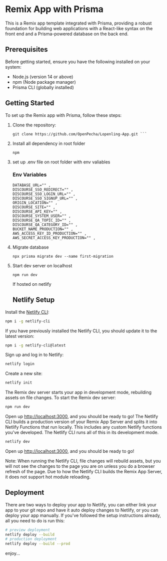 # Remix App with Prisma

This is a Remix app template integrated with Prisma, providing a robust foundation for building web applications with a React-like syntax on the front end and a Prisma-powered database on the back end.

## Prerequisites

Before getting started, ensure you have the following installed on your system:

- Node.js (version 14 or above)
- npm (Node package manager)
- Prisma CLI (globally installed)

## Getting Started

To set up the Remix app with Prisma, follow these steps:

1. Clone the repository:

   ```shell
   git clone https://github.com/OpenPecha/Lopenling-App.git ```
2. Install all dependency in root folder

   ```shell
   npm 
   ```
3. set up .env file on root folder with env valiables
   ### Env Variables 
    ```
    DATABASE_URL="" ,
    DISCOURSE_SSO_REDIRECT="" ,
    DISCOURSE_SSO_LOGIN_URL="" ,
    DISCOURSE_SSO_SIGNUP_URL="" ,
    ORIGIN_LOCATION="" ,
    DISCOURSE_SITE="" ,
    DISCOURSE_API_KEY="" ,
    DISCOURSE_SYSTEM_USER="" ,
    DISCOURSE_QA_TOPIC_ID="" ,
    DISCOURSE_QA_CATEGORY_ID="" ,
    BUCKET_NAME_PRODUCTION="" ,
    AWS_ACCESS_KEY_ID_PRODUCTION="" ,
    AWS_SECRET_ACCESS_KEY_PRODUCTION="" ,
   ```
4. Migrate database  
   ```shell
   npx prisma migrate dev --name first-migration
   ```
5. Start dev server on localhost
   ```shell
   npm run dev
   ```
   
   If hosted on netlify
   ## Netlify Setup

Install the [Netlify CLI](https://www.netlify.com/products/dev/):

```sh
npm i -g netlify-cli
```

If you have previously installed the Netlify CLI, you should update it to the latest version:
```sh
npm i -g netlify-cli@latest
```
Sign up and log in to Netlify:
```sh
netlify login
```
Create a new site:
```sh
netlify init
```
The Remix dev server starts your app in development mode, rebuilding assets on file changes. To start the Remix dev server:
```sh
npm run dev
```
Open up [http://localhost:3000](http://localhost:3000), and you should be ready to go!
The Netlify CLI builds a production version of your Remix App Server and splits it into Netlify Functions that run locally. This includes any custom Netlify functions you've developed. The Netlify CLI runs all of this in its development mode.
```sh
netlify dev
```

Open up [http://localhost:3000](http://localhost:3000), and you should be ready to go!

Note: When running the Netlify CLI, file changes will rebuild assets, but you will not see the changes to the page you are on unless you do a browser refresh of the page. Due to how the Netlify CLI builds the Remix App Server, it does not support hot module reloading.
## Deployment
There are two ways to deploy your app to Netlify, you can either link your app to your git repo and have it auto deploy changes to Netlify, or you can deploy your app manually. If you've followed the setup instructions already, all you need to do is run this:
```sh
# preview deployment
netlify deploy --build
# production deployment
netlify deploy --build --prod
```

enjoy...




   

